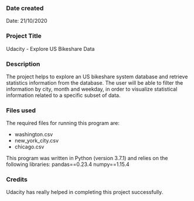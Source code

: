 ### Date created
Date: 21/10/2020

### Project Title
Udacity - Explore US Bikeshare Data

### Description

The project helps to explore an US bikeshare system database and retrieve statistics information from the database. The user will be able to filter the information by city, month and weekday, in order to visualize statistical information related to a specific subset of data.
### Files used
The required files for running this program are: 

* washington.csv
* new_york_city.csv
* chicago.csv

This program was written in Python (version 3.7.1) and relies on the following libraries:
pandas==0.23.4
numpy==1.15.4

### Credits
Udacity has really helped in completing this project successfully.


